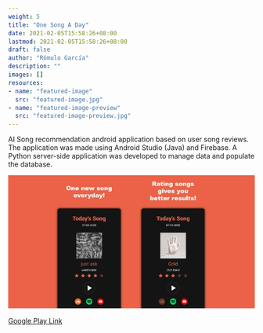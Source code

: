 ```yaml
---
weight: 5
title: "One Song A Day"
date: 2021-02-05T15:58:26+08:00
lastmod: 2021-02-05T15:58:26+08:00
draft: false
author: "Rómulo García"
description: ""
images: []
resources:
- name: "featured-image"
  src: "featured-image.jpg"
- name: "featured-image-preview"
  src: "featured-image-preview.jpg"
---
```


AI Song recommendation android application based on user song reviews. The application was made using Android Studio (Java) and Firebase. A Python server-side application was developed to manage data and populate the database.

![Image](image0.jpg)

[Google Play Link](https://play.google.com/store/apps/details?id=com.rogarmu8.onesongaday)